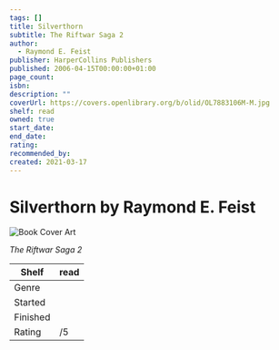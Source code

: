```yaml
---
tags: []
title: Silverthorn
subtitle: The Riftwar Saga 2
author:
  - Raymond E. Feist
publisher: HarperCollins Publishers
published: 2006-04-15T00:00:00+01:00
page_count:
isbn:
description: ""
coverUrl: https://covers.openlibrary.org/b/olid/OL7883106M-M.jpg
shelf: read
owned: true
start_date:
end_date:
rating:
recommended_by:
created: 2021-03-17
---
```


# Silverthorn by Raymond E. Feist

![Book Cover Art](https://covers.openlibrary.org/b/olid/OL7883106M-M.jpg)

_The Riftwar Saga 2_

| Shelf | read |
| --- | --- |
| Genre |  |
| Started |  |
| Finished |  |
| Rating | /5 |

